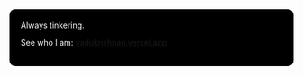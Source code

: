 <div align="start" style="background-color:#000000; color:#ffffff; padding: 20px; border-radius: 10px;">
Always tinkering.

See who I am: [yadukrishnan.vercel.app](https://yadukrishnan.vercel.app)
</div>
